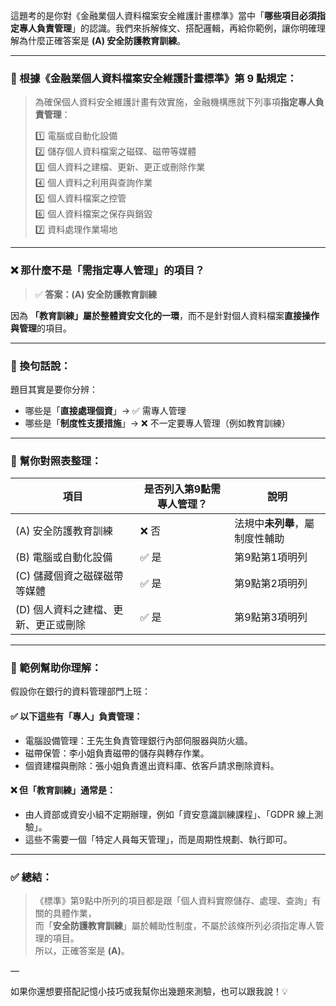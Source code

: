 這題考的是你對《金融業個人資料檔案安全維護計畫標準》當中「**哪些項目必須指定專人負責管理**」的認識。我們來拆解條文、搭配邏輯，再給你範例，讓你明確理解為什麼正確答案是 **(A) 安全防護教育訓練**。

---

### 📘 根據《金融業個人資料檔案安全維護計畫標準》第 9 點規定：

> 為確保個人資料安全維護計畫有效實施，金融機構應就下列事項**指定專人負責管理**：
>
> 1️⃣ 電腦或自動化設備  
> 2️⃣ 儲存個人資料檔案之磁碟、磁帶等媒體  
> 3️⃣ 個人資料之建檔、更新、更正或刪除作業  
> 4️⃣ 個人資料之利用與查詢作業  
> 5️⃣ 個人資料檔案之控管  
> 6️⃣ 個人資料檔案之保存與銷毀  
> 7️⃣ 資料處理作業場地

---

### ❌ 那什麼不是「需指定專人管理」的項目？

> ✅ **答案：(A) 安全防護教育訓練**

因為 **「教育訓練」屬於整體資安文化的一環**，而不是針對個人資料檔案**直接操作與管理**的項目。

---

### 🧠 換句話說：

題目其實是要你分辨：
- 哪些是「**直接處理個資**」→ ✅ 需專人管理  
- 哪些是「**制度性支援措施**」→ ❌ 不一定要專人管理（例如教育訓練）

---

### 📌 幫你對照表整理：

| 項目 | 是否列入第9點需專人管理？ | 說明 |
|------|---------------------------|------|
| (A) 安全防護教育訓練 | ❌ 否 | 法規中**未列舉**，屬制度性輔助 |
| (B) 電腦或自動化設備 | ✅ 是 | 第9點第1項明列 |
| (C) 儲藏個資之磁碟磁帶等媒體 | ✅ 是 | 第9點第2項明列 |
| (D) 個人資料之建檔、更新、更正或刪除 | ✅ 是 | 第9點第3項明列 |

---

### 🧩 範例幫助你理解：

假設你在銀行的資料管理部門上班：

#### ✅ 以下這些有「專人」負責管理：
- 電腦設備管理：王先生負責管理銀行內部伺服器與防火牆。
- 磁帶保管：李小姐負責磁帶的儲存與轉存作業。
- 個資建檔與刪除：張小姐負責進出資料庫、依客戶請求刪除資料。

#### ❌ 但「教育訓練」通常是：
- 由人資部或資安小組不定期辦理，例如「資安意識訓練課程」、「GDPR 線上測驗」。
- 這些不需要一個「特定人員每天管理」，而是周期性規劃、執行即可。

---

### ✅ 總結：

> 《標準》第9點中所列的項目都是跟「個人資料實際儲存、處理、查詢」有關的具體作業，  
> 而「**安全防護教育訓練**」屬於輔助性制度，不屬於該條所列必須指定專人管理的項目。  
> 所以，正確答案是 **(A)**。

—

如果你還想要搭配記憶小技巧或我幫你出幾題來測驗，也可以跟我說！💡